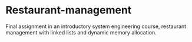 # Restaurant-management
Final assignment in an introductory system engineering course, restaurant management with linked lists and dynamic memory allocation.
